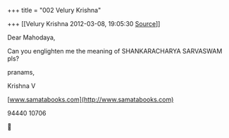 +++
title = "002 Velury Krishna"

+++
[[Velury Krishna	2012-03-08, 19:05:30 [Source](https://groups.google.com/g/samskrita/c/SiAPqgKeewY)]]



Dear Mahodaya,

Can you englighten me the meaning of SHANKARACHARYA SARVASWAM pls?

pranams,

Krishna V

[www.samatabooks.com](http://www.samatabooks.com)

94440 10706



